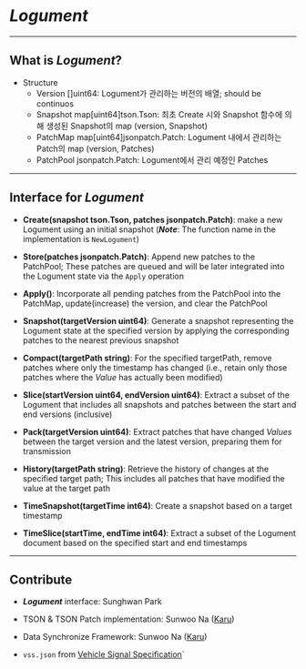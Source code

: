 # **_Logument_**

---

## What is **_Logument_**?

- Structure
  - Version []uint64: Logument가 관리하는 버전의 배열; should be continuos
  - Snapshot map[uint64]tson.Tson: 최초 Create 시와 Snapshot 함수에 의해 생성된 Snapshot의 map (version, Snapshot)
  - PatchMap map[uint64]jsonpatch.Patch: Logument 내에서 관리하는 Patch의 map (version, Patches)
  - PatchPool jsonpatch.Patch: Logument에서 관리 예정인 Patches

---

## Interface for **_Logument_**

- **Create(snapshot tson.Tson, patches jsonpatch.Patch)**: make a new Logument using an initial snapshot (**_Note_**: The function name in the implementation is `NewLogument`)

- **Store(patches jsonpatch.Patch)**: Append new patches to the PatchPool; These patches are queued and will be later integrated into the Logument state via the `Apply` operation

- **Apply()**: Incorporate all pending patches from the PatchPool into the PatchMap, update(increase) the version, and clear the PatchPool

- **Snapshot(targetVersion uint64)**: Generate a snapshot representing the Logument state at the specified version by applying the corresponding patches to the nearest previous snapshot

- **Compact(targetPath string)**: For the specified targetPath, remove patches where only the timestamp has changed (i.e., retain only those patches where the _Value_ has actually been modified)

- **Slice(startVersion uint64, endVersion uint64)**: Extract a subset of the Logument that includes all snapshots and patches between the start and end versions (inclusive)

- **Pack(targetVersion uint64)**: Extract patches that have changed _Values_ between the target version and the latest version, preparing them for transmission

- **History(targetPath string)**: Retrieve the history of changes at the specified target path; This includes all patches that have modified the value at the target path

- **TimeSnapshot(targetTime int64)**: Create a snapshot based on a target timestamp

- **TimeSlice(startTime, endTime int64)**: Extract a subset of the Logument document based on the specified start and end timestamps

---

## Contribute

- **_Logument_** interface: Sunghwan Park
- TSON & TSON Patch implementation: Sunwoo Na ([Karu](https://github.com/karu-rress))
- Data Synchronize Framework: Sunwoo Na ([Karu](https://github.com/karu-rress))

- `vss.json` from [Vehicle Signal Specification](https://github.com/COVESA/vehicle_signal_specification)`